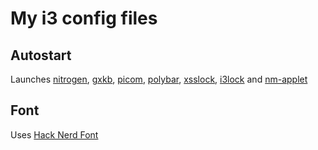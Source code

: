 # My i3 config files

## Autostart
Launches [nitrogen](https://github.com/l3ib/nitrogen), [gxkb](https://github.com/zen-tools/gxkb), [picom](https://github.com/yshui/picom), [polybar](https://github.com/polybar/polybar), [xsslock](https://bitbucket.org/raymonad/xss-lock), [i3lock](https://github.com/i3/i3lock) and [nm-applet](https://gitlab.gnome.org/GNOME/network-manager-applet)

## Font 
Uses [Hack Nerd Font](https://github.com/ryanoasis/nerd-fonts/releases/download/v3.2.1/Hack.zip)